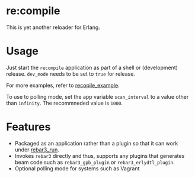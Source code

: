 # re:compile

This is yet another reloader for Erlang.

# Usage

Just start the `recompile` application as part of a shell or (development) release.
`dev_mode` needs to be set to `true` for release.

For more examples, refer to [recopile\_example](https://github.com/bullno1/recompile_example).

To use to polling mode, set the app variable `scan_interval` to a value other than `infinity`.
The recommneded value is `1000`.

# Features

* Packaged as an application rather than a plugin so that it can work under [rebar3\_run](https://github.com/tsloughter/rebar3_run).
* Invokes `rebar3` directly and thus, supports any plugins that generates beam code such as `rebar3_gpb_plugin` or `rebar3_erlydtl_plugin`.
* Optional polling mode for systems such as Vagrant
